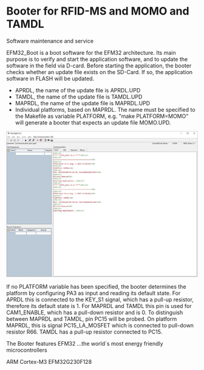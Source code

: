 ﻿# Booter for RFID-MS and MOMO and TAMDL
Software maintenance and service

EFM32_Boot is a boot software for the EFM32 architecture. Its main
purpose is to verify and start the application software, and to update the software in the field via D-card. Before starting the application,
the booter checks whether an update file exists on the SD-Card. If so, the
application software in FLASH will be updated.

- APRDL, the name of the update file is APRDL.UPD
- TAMDL, the name of the update file is TAMDL.UPD
- MAPRDL, the name of the update file is MAPRDL.UPD
- Individual platforms, based on MAPRDL. 
  The name must be specified to the Makefile as variable PLATFORM,
  e.g. "make PLATFORM=MOMO" will generate a booter that expects
  an update file MOMO.UPD.
  
![My image](https://github.com/peterloes/Booter_RFID-MS_MOMO_TAMDL/blob/master/Getting_Started_Tutorial/1_Starting_Application.jpg)

If no PLATFORM variable has been specified, the booter determines the
platform by configuring PA3 as input and reading its default state.  For
APRDL this is connected to the KEY_S1 signal, which has a pull-up resistor,
therefore its default state is 1.  For MAPRDL and TAMDL this pin is used for
CAM1_ENABLE, which has a pull-down resistor and is 0.
To distinguish between MAPRDL and TAMDL, pin PC15 will be probed.
On platform MAPRDL, this is signal PC15_LA_MOSFET which is connected to
pull-down resistor R66.  TAMDL has a pull-up resistor connected to PC15.

The Booter features EFM32 ...the world´s most energy friendly microcontrollers

ARM Cortex-M3 EFM32G230F128

